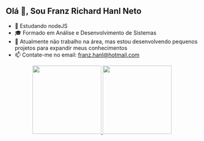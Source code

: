 ## Olá 👋, Sou Franz Richard Hanl Neto

- 🌱 Estudando nodeJS
- 🎓 Formado em Análise e Desenvolvimento de Sistemas
- 🔭 Atualmente não trabalho na área, mas estou desenvolvendo pequenos projetos para expandir meus conhecimentos 
- 📫 Contate-me no email: franz.hanl@hotmail.com


<div align="center">
  <a href="https://github.com/franzhanl">
  <img height="180em" src="https://github-readme-stats.vercel.app/api?username=franzhanl&show_icons=true&theme=discord_old_blurple&include_all_commits=true&count_private=true"/>
  <img height="180em" src="https://github-readme-stats.vercel.app/api/top-langs/?username=franzhanl&layout=compact&langs_count=7&theme=discord_old_blurple"/>
</div>
